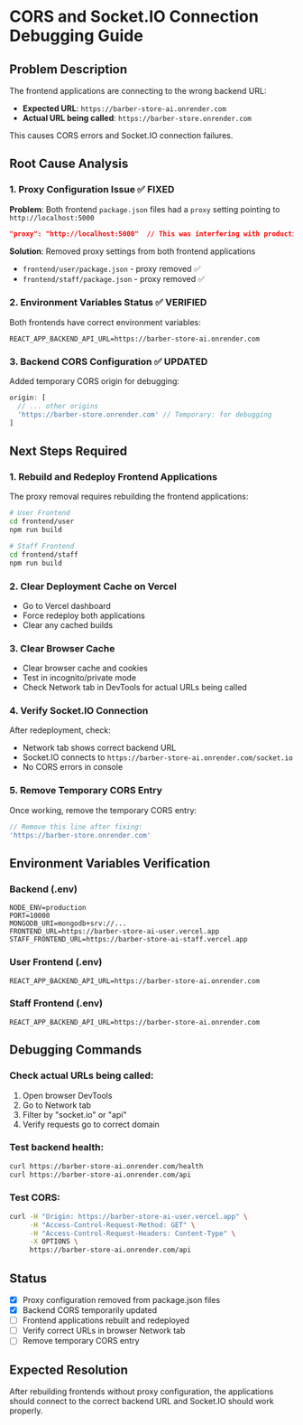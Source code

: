 # CORS and Socket.IO Connection Debugging Guide

## Problem Description
The frontend applications are connecting to the wrong backend URL:
- **Expected URL**: `https://barber-store-ai.onrender.com`  
- **Actual URL being called**: `https://barber-store.onrender.com` 

This causes CORS errors and Socket.IO connection failures.

## Root Cause Analysis

### 1. Proxy Configuration Issue ✅ FIXED
**Problem**: Both frontend `package.json` files had a `proxy` setting pointing to `http://localhost:5000`
```json
"proxy": "http://localhost:5000"  // This was interfering with production URLs
```

**Solution**: Removed proxy settings from both frontend applications
- `frontend/user/package.json` - proxy removed ✅
- `frontend/staff/package.json` - proxy removed ✅

### 2. Environment Variables Status ✅ VERIFIED
Both frontends have correct environment variables:
```
REACT_APP_BACKEND_API_URL=https://barber-store-ai.onrender.com
```

### 3. Backend CORS Configuration ✅ UPDATED
Added temporary CORS origin for debugging:
```javascript
origin: [
  // ... other origins
  'https://barber-store.onrender.com' // Temporary: for debugging
]
```

## Next Steps Required

### 1. Rebuild and Redeploy Frontend Applications
The proxy removal requires rebuilding the frontend applications:

```bash
# User Frontend
cd frontend/user
npm run build

# Staff Frontend  
cd frontend/staff
npm run build
```

### 2. Clear Deployment Cache on Vercel
- Go to Vercel dashboard
- Force redeploy both applications
- Clear any cached builds

### 3. Clear Browser Cache
- Clear browser cache and cookies
- Test in incognito/private mode
- Check Network tab in DevTools for actual URLs being called

### 4. Verify Socket.IO Connection
After redeployment, check:
- Network tab shows correct backend URL
- Socket.IO connects to `https://barber-store-ai.onrender.com/socket.io`
- No CORS errors in console

### 5. Remove Temporary CORS Entry
Once working, remove the temporary CORS entry:
```javascript
// Remove this line after fixing:
'https://barber-store.onrender.com'
```

## Environment Variables Verification

### Backend (.env)
```
NODE_ENV=production
PORT=10000
MONGODB_URI=mongodb+srv://...
FRONTEND_URL=https://barber-store-ai-user.vercel.app
STAFF_FRONTEND_URL=https://barber-store-ai-staff.vercel.app
```

### User Frontend (.env)
```
REACT_APP_BACKEND_API_URL=https://barber-store-ai.onrender.com
```

### Staff Frontend (.env)  
```
REACT_APP_BACKEND_API_URL=https://barber-store-ai.onrender.com
```

## Debugging Commands

### Check actual URLs being called:
1. Open browser DevTools
2. Go to Network tab
3. Filter by "socket.io" or "api"
4. Verify requests go to correct domain

### Test backend health:
```bash
curl https://barber-store-ai.onrender.com/health
curl https://barber-store-ai.onrender.com/api
```

### Test CORS:
```bash
curl -H "Origin: https://barber-store-ai-user.vercel.app" \
     -H "Access-Control-Request-Method: GET" \
     -H "Access-Control-Request-Headers: Content-Type" \
     -X OPTIONS \
     https://barber-store-ai.onrender.com/api
```

## Status
- [x] Proxy configuration removed from package.json files
- [x] Backend CORS temporarily updated
- [ ] Frontend applications rebuilt and redeployed
- [ ] Verify correct URLs in browser Network tab
- [ ] Remove temporary CORS entry

## Expected Resolution
After rebuilding frontends without proxy configuration, the applications should connect to the correct backend URL and Socket.IO should work properly.

